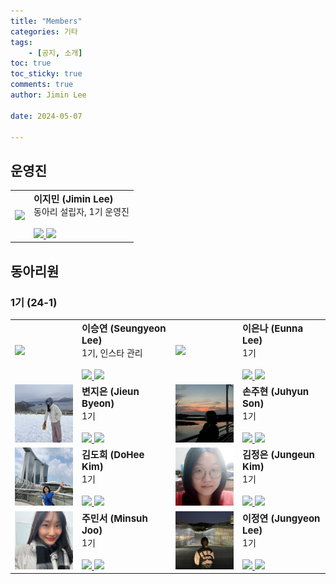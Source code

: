 ```yaml
---
title: "Members"
categories: 기타
tags: 
    - [공지, 소개]
toc: true
toc_sticky: true
comments: true
author: Jimin Lee

date: 2024-05-07

---
```

## 운영진 
<table border="0">
 <tr>
    <td> 
    <img src="https://github.com/KanghwaSisters/kanghwasisters.github.io/assets/126959470/9b15a11a-6e72-48dc-a74b-c58ddddd9bfe" width=150/>
    </td>

<td>
<b style="font-size:15px">이지민 (Jimin Lee)</b> <br> 
동아리 설립자, 1기 운영진 <br> <br> 
        <a href="https://github.com/Tonnonssi">
        <img src="https://img.shields.io/badge/github-181717?style=flat-square&logo=github&logoColor=white"/>
        </a> 
        <a href="mailto:tonnonssi@gmail.com">
        <img src="https://img.shields.io/badge/gmail-EA4335?style=flat-square&logo=gmail&logoColor=white"/>
        </a>
</td>
</tr>
</table>

## 동아리원
### 1기 (24-1)
<table border="0">
 <tr>
    <td> 
    <img src="https://github.com/KanghwaSisters/kanghwasisters.github.io/assets/126959470/d6b1a41a-1b17-420a-b873-7e734c5664a1" width=150/>
    </td>

<td>
<b style="font-size:15px">이승연 (Seungyeon Lee)</b> <br> 
1기, 인스타 관리 <br> <br> 
        <a href="https://github.com/sabina381">
        <img src="https://img.shields.io/badge/github-181717?style=flat-square&logo=github&logoColor=white"/>
        </a> 
        <a href="mailto:sabina2378@ewhain.net">
        <img src="https://img.shields.io/badge/gmail-EA4335?style=flat-square&logo=gmail&logoColor=white"/>
        </a>
</td>

<td> 
    <img src="https://github.com/KanghwaSisters/kanghwasisters.github.io/assets/image/EunnaLee.jpeg width=150/">
    </td>

<td>
<b style="font-size:15px">이은나 (Eunna Lee)</b> <br> 
1기 <br> <br> 
        <a href="https://github.com/Eunnaeooi">
        <img src="https://img.shields.io/badge/github-181717?style=flat-square&logo=github&logoColor=white"/>
        </a> 
        <a href="mailto:len_318@ewha.ac.kr">
        <img src="https://img.shields.io/badge/gmail-EA4335?style=flat-square&logo=gmail&logoColor=white"/>
        </a>
</td>
</tr>

<tr>
    <td> 
    <img src="assets/image/members/JieunByeon.jpeg" width=150/>
    </td>

<td>
<b style="font-size:15px">변지은 (Jieun Byeon)</b> <br> 
1기 <br> <br> 
        <a href="https://github.com/mons-trev">
        <img src="https://img.shields.io/badge/github-181717?style=flat-square&logo=github&logoColor=white"/>
        </a> 
        <a href="mailto:bje5774@gmail.com">
        <img src="https://img.shields.io/badge/gmail-EA4335?style=flat-square&logo=gmail&logoColor=white"/>
        </a>
</td>

<td> 
    <img src="assets/image/members/JuhyunSon.jpeg" width=150/>
    </td>

<td>
<b style="font-size:15px">손주현 (Juhyun Son)</b> <br> 
1기 <br> <br> 
        <a href="https://github.com/Juhyuns0n">
        <img src="https://img.shields.io/badge/github-181717?style=flat-square&logo=github&logoColor=white"/>
        </a> 
        <a href="mailto:juhyunson@ewhain.net">
        <img src="https://img.shields.io/badge/gmail-EA4335?style=flat-square&logo=gmail&logoColor=white"/>
        </a>
</td>
</tr>

<tr>
    <td> 
    <img src="assets/image/members/DoHeeKim.jpeg" width=150/>
    </td>

<td>
<b style="font-size:15px">김도희 (DoHee Kim)</b> <br> 
1기 <br> <br> 
        <a href="https://github.com/doheek1m">
        <img src="https://img.shields.io/badge/github-181717?style=flat-square&logo=github&logoColor=white"/>
        </a> 
        <a href="mailto:ellakelly1222@gmail.com">
        <img src="https://img.shields.io/badge/gmail-EA4335?style=flat-square&logo=gmail&logoColor=white"/>
        </a>
</td>

<td> 
    <img src="assets/image/members/JungeunKim.jpeg" width=150/>
    </td>

<td>
<b style="font-size:15px">김정은 (Jungeun Kim)</b> <br> 
1기 <br> <br> 
        <a href="https://github.com/jung-95">
        <img src="https://img.shields.io/badge/github-181717?style=flat-square&logo=github&logoColor=white"/>
        </a> 
        <a href="mailto:21jung@ewhain.net">
        <img src="https://img.shields.io/badge/gmail-EA4335?style=flat-square&logo=gmail&logoColor=white"/>
        </a>
</td>
</tr>

<tr>
    <td> 
    <img src="assets/image/members/MinsuhJoo.jpg" width=150/>
    </td>

<td>
<b style="font-size:15px">주민서 (Minsuh Joo)</b> <br> 
1기 <br> <br> 
        <a href="https://github.com/juminsuh">
        <img src="https://img.shields.io/badge/github-181717?style=flat-square&logo=github&logoColor=white"/>
        </a> 
        <a href="mailto:judyjoo21@ewhain.net">
        <img src="https://img.shields.io/badge/gmail-EA4335?style=flat-square&logo=gmail&logoColor=white"/>
        </a>
</td>

<td> 
    <img src="assets/image/members/JungyeonLee.jpeg" width=150/>
    </td>

<td>
<b style="font-size:15px">이정연 (Jungyeon Lee)</b> <br> 
1기 <br> <br> 
        <a href="https://github.com/LeeJungYeonn">
        <img src="https://img.shields.io/badge/github-181717?style=flat-square&logo=github&logoColor=white"/>
        </a> 
        <a href="mailto:leejungyeon@ewha.ac.kr">
        <img src="https://img.shields.io/badge/gmail-EA4335?style=flat-square&logo=gmail&logoColor=white"/>
        </a>
</td>
</tr>
</table>
